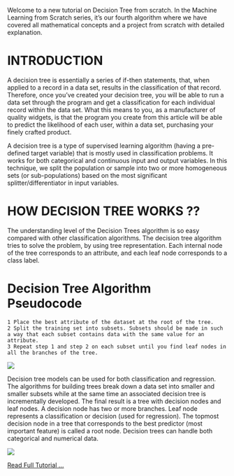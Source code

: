 Welcome to a new tutorial on Decision Tree from scratch. In the Machine Learning from Scratch series, it’s our fourth algorithm where we have covered all mathematical concepts and a project from scratch with detailed explanation. 

# INTRODUCTION

A decision tree is essentially a series of if-then statements, that, when applied to a record in a data set, results in the classification of that record. Therefore, once you’ve created your decision tree, you will be able to run a data set through the program and get a classification for each individual record within the data set. What this means to you, as a manufacturer of quality widgets, is that the program you create from this article will be able to predict the likelihood of each user, within a data set, purchasing your finely crafted product.

A decision tree is a type of supervised learning algorithm (having a pre-defined target variable) that is mostly used in classification problems. It works for both categorical and continuous input and output variables. In this technique, we split the population or sample into two or more homogeneous sets (or sub-populations) based on the most significant splitter/differentiator in input variables.

# HOW DECISION TREE WORKS ??

The understanding level of the Decision Trees algorithm is so easy compared with other classification algorithms. The decision tree algorithm tries to solve the problem, by using tree representation. Each internal node of the tree corresponds to an attribute, and each leaf node corresponds to a class label.

# Decision Tree Algorithm Pseudocode

    1 Place the best attribute of the dataset at the root of the tree.
    2 Split the training set into subsets. Subsets should be made in such a way that each subset contains data with the same value for an attribute.
    3 Repeat step 1 and step 2 on each subset until you find leaf nodes in all the branches of the tree.
   
![](https://aihubprojects.com/wp-content/uploads/2020/07/weatherdectree.gif)

Decision tree models can be used for both classification and regression. The algorithms for building trees break down a data set into smaller and smaller subsets while at the same time an associated decision tree is incrementally developed. The final result is a tree with decision nodes and leaf nodes. A decision node has two or more branches. Leaf node represents a classification or decision (used for regression). The topmost decision node in a tree that corresponds to the best predictor (most important feature) is called a root node. Decision trees can handle both categorical and numerical data.

![](https://aihubprojects.com/wp-content/uploads/2020/07/rsz_screenshot_from_2020-07-09_12-52-251.png)

[Read Full Tutorial ...](https://aihubprojects.com/decision-tree-from-scratch/)
